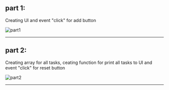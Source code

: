 ## part 1:

Creating UI and event "click" for add button

![part1](https://user-images.githubusercontent.com/102150516/209447786-9eda73f0-f39e-47e5-995d-d29c81bb3b04.png)

---

## part 2:

Creating array for all tasks, ceating function for print all tasks to UI and event "click" for reset button

![part2](https://user-images.githubusercontent.com/102150516/209448263-18575dd4-38cf-4f69-b349-5fae736f311e.png)

---

